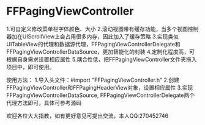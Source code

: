 # FFPagingViewController

1.可自定义修改菜单栏字体颜色、大小
2.滚动视图带有缓存功能，当多个视图控制器加在UIScrollView上会占用很多内存，因此加入了缓存策略
3.实现类似UITableView的代理和数据源代理，FFPagingViewControllerDelegate和FFPagingViewControllerDataSource，更加智能化的封装
4.定制化程度高，可根据自身需求设置相应属性
5.耦合性低，把FFPagingViewController文件夹拖入项目中，即可使用。

使用方法：
1.导入头文件：#import "FFPagingViewController.h"
2.创建FFPagingViewController和FFPagingHeaderView对象，设置相应属性
3.实现FFPagingViewControllerDataSource, FFPagingViewControllerDelegate两个代理方法即可，具体可参考源码

欢迎各位大大指教，如有更好意见可提出交流，本人QQ:270452746
